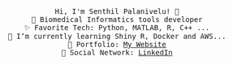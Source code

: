 <p align="center">
  <samp>
    Hi, I'm Senthil Palanivelu! 👋 <br>
    🧠 Biomedical Informatics tools developer  <br>
    ✨ Favorite Tech: Python, MATLAB, R, C++ ... <br>
    📘 I’m currently learning Shiny R, Docker and AWS... <br>
    💼 Portfolio: <a href="https://SenthilCaesar.github.io"> My Website </a> <br>
    🔗 Social Network: <a href="https://www.linkedin.com/in/senthil-palanivelu-0ba38844/"> LinkedIn </a> <br>
  </samp>
</p>
